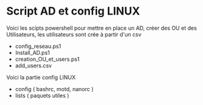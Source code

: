﻿# Script AD et config LINUX

Voici les scipts powershell pour mettre en place un AD, créer des OU et des Utilisateurs, les utilisateurs sont crée à partir d'un csv
- config_reseau.ps1
- Install_AD.ps1
- creation_OU_et_users.ps1
- add_users.csv

Voici la partie config LINUX
- config ( bashrc, motd, nanorc )
- lists ( paquets utiles )
